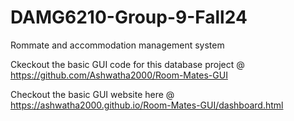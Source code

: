 # DAMG6210-Group-9-Fall24
Rommate and accommodation management system

Ckeckout the basic GUI code for this database project @ https://github.com/Ashwatha2000/Room-Mates-GUI

Checkout the basic GUI website here @ https://ashwatha2000.github.io/Room-Mates-GUI/dashboard.html
